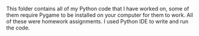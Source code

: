 This folder contains all of my Python code that I have worked on, some of them require Pygame to be installed on your computer for them to work.  All of these were homework assignments.  I used Python IDE to write and run the code.
